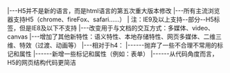 |---H5并不是新的语言，而是html语言的第五次重大版本修改
|---所有主流浏览器支持H5（chrome、fireFox、safari……）
|    注：IE9及以上支持--部分--H5标签，但是IE8及以下不支持
|---改变用于与文档的交互方式：多媒体、video、canvas
|---增加了其他新特性：语义特性、本地存储特性、网页多媒体、二维三维、特效（过渡、动画等）
|---相对于h4：
|------抛弃了一些不合理不常用的标记和属性
|------新增一些标记和属性（例如：表单）
|------从代码角度而言，H5的网页结构代码更简洁
